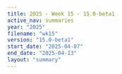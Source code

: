 ```yaml
---
title: 2025 - Week 15 - 15.0-beta1
active_nav: summaries
year: "2025"
filename: "wk15"
version: "15.0-beta1"
start_date: "2025-04-07"
end_date: "2025-04-13"
layout: "summary"
---
```

